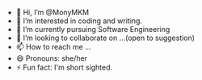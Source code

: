 - 👋 Hi, I’m @MonyMKM
- 👀 I’m interested in coding and writing. 
- 🌱 I’m currently pursuing Software Engineering
- 💞️ I’m looking to collaborate on ...(open to suggestion)
- 📫 How to reach me ...
- 😄 Pronouns: she/her
- ⚡ Fun fact: I'm short sighted. 

<!---
MonyMKM/MonyMKM is a ✨ special ✨ repository because its `README.md` (this file) appears on your GitHub profile.
You can click the Preview link to take a look at your changes.
--->
